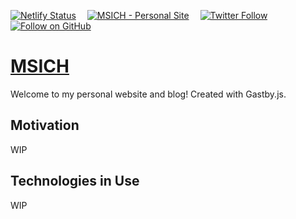 [![Netlify Status](https://api.netlify.com/api/v1/badges/4ffd59f6-7eb0-4208-b245-3350e51316c4/deploy-status)](https://app.netlify.com/sites/msich/deploys)&emsp;
[![MSICH - Personal Site](https://img.shields.io/badge/MSICH-Personal%20Site-0892d0)](https://msich.dev/)&emsp;
[![Twitter Follow](https://img.shields.io/twitter/follow/mattsichterman?style=social)](https://twitter.com/mattsichterman)&emsp;
[![Follow on GitHub](https://img.shields.io/github/followers/msichterman?label=Follow%20on%20Github&style=social)](https://github.com/msichterman)&emsp;

# [MSICH](https://msich.netlify.app/)

Welcome to my personal website and blog! Created with Gastby.js.

## Motivation

WIP

## Technologies in Use

WIP
